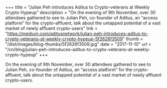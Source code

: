 +++
title = "Julian Peh introduces Aditus to Crypto-veterans at Weekly Crypto Hypeup"
description = "On the evening of 9th November, over 30 attendees gathered to see to Julian Peh, co-founder of Aditus, an “access platform” for the crypto-affluent, talk about the untapped potential of a vast market of newly affluent crypto-users"
link = "https://medium.com/aditusnetwork/julian-peh-introduces-aditus-to-crypto-veterans-at-weekly-crypto-hypeup-5f2626f3509"
thumb = "/dist/images/blog-thumbs/5f2626f3509.jpg"
date = "2017-11-10"
url = "/cn/blog/julian-peh-introduces-aditus-to-crypto-veterans-at-weekly-crypto-hypeup"
+++

On the evening of 9th November, over 30 attendees gathered to see to Julian Peh, co-founder of Aditus, an “access platform” for the crypto-affluent, talk about the untapped potential of a vast market of newly affluent crypto-users.
